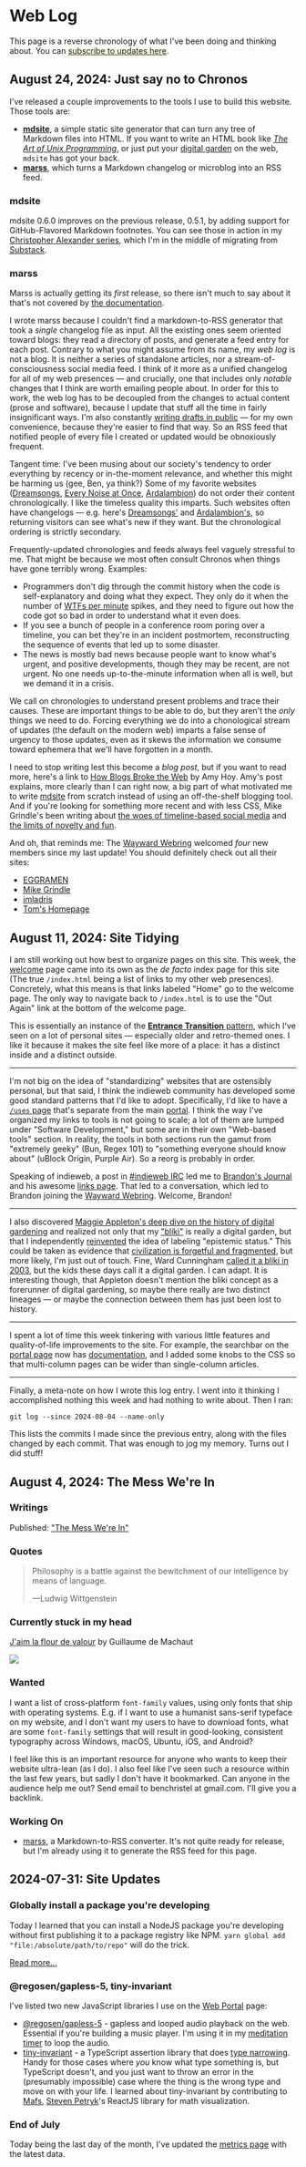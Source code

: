 # Web Log

This page is a reverse chronology of what I've been doing and thinking about. You can [subscribe to updates here](/subscribe.html).

<style>
:root {
  --body-width: 46em;
  font-size: 16px;
}

a[href*='subscribe.html'] {
  text-shadow: 0 0 8px #ff8;
}
</style>

<!--
@marss
title: Ben Christel's Web Log
description: The changelog / microblog of benchristel.com
link: https://benchristel.com/log.html
htmlUrl: https://benchristel.com/log.html
language: en-us
publishAtUtcHour: 12
webMaster: benchristel@gmail.com (Ben Christel)
managingEditor: benchristel@gmail.com (Ben Christel)
-->

<!--

## August 18, 2024: NEXT POST

> Every time i look at what sites are linking to me in my analytics i get faintly sad. I gotta ward off the “Making A Smol Old Indie Yester Free Web Personal Garden Commonplace Book Is A Revolutionary Act” crowd somehow, if someone’s linking to me and their site’s only other page is a manifesto about how Mark Zuckerberg personally smashed every Geocities server they’ve severely misunderstood why i tend to my website
>
> —Xanthe Tynehorne

I want to write a post soon about how I think the Wayward Webring will die (cheery, I know, but it will help me ward off the envisioned death). One cause of death I might predict: the sites on the ring become so self-referential, so focused on the smol web for the smol web's sake, that the ring just sublimates into a kind of informational froth — all meta-analysis, no meat.

Like Xanthe, I too want to ward off the "revolution" — but the revolution I'm grappling with is in my head. The urge to write "engaging" rants is something I battle every day. It's enticing and gratifying to believe that, by making a website, I'm doing something politically significant. But it's more honest to admit that I'm mostly just writing notes to myself. I have to remind myself that the things I've created with no audience in mind are the things I look back on now as some of my best work.

### Random thoughts

Programming is the art of accounting for the possible and ruling out the impossible.

An optimistic vision of the future: Instead of your friends sarcastically saying "let me Google that for you," Google's AI would sarcastically say "let me ask your friends for you." And then it actually _would_ ask your friends, or at least, their web presences. Of course, _Google_ won't do this, because where's the money? But _someone_ might.

The worldview of consumerism says the world is made of _things_. Creating value, in this system, equates to creating _things_. Christopher Alexander's worldview says the world is made of _structure_, and that value is created by giving order to that structure.

-->

## August 24, 2024: Just say no to Chronos

I've released a couple improvements to the tools I use to build this website. Those tools are:

- [**mdsite**](https://benchristel.github.io/mdsite), a simple static site generator that can turn any tree of Markdown files into HTML. If you want to write an HTML book like [_The Art of Unix Programming_](http://www.catb.org/esr/writings/taoup/html/), or just put your [digital garden]() on the web, `mdsite` has got your back.
- [**marss**](https://www.npmjs.com/package/marss), which turns a Markdown changelog or microblog into an RSS feed.

### mdsite

mdsite 0.6.0 improves on the previous release, 0.5.1, by adding support for GitHub-Flavored Markdown footnotes. You can see those in action in my [Christopher Alexander series](/posts/alexandrian-software/alexander.html), which I'm in the middle of migrating from [Substack](https://bensguide.substack.com).

### marss

Marss is actually getting its _first_ release, so there isn't much to say about it that's not covered by [the documentation](https://github.com/benchristel/marss/blob/v0.0.0/README.md).

I wrote marss because I couldn't find a markdown-to-RSS generator that took a _single_ changelog file as input. All the existing ones seem oriented toward blogs: they read a directory of posts, and generate a feed entry for each post. Contrary to what you might assume from its name, my _web log_ is not a blog. It is neither a series of standalone articles, nor a stream-of-consciousness social media feed. I think of it more as a unified changelog for all of my web presences — and crucially, one that includes only _notable_ changes that I think are worth emailing people about. In order for this to work, the web log has to be decoupled from the changes to actual content (prose and software), because I update that stuff all the time in fairly insignificant ways. I'm also constantly [writing drafts in public](https://github.com/benchristel/benchristel.github.io/wiki) — for my own convenience, because they're easier to find that way. So an RSS feed that notified people of every file I created or updated would be obnoxiously frequent.

Tangent time: I've been musing about our society's tendency to order everything by recency or in-the-moment relevance, and whether this might be harming us (gee, Ben, ya think?) Some of my favorite websites ([Dreamsongs](https://dreamsongs.com/), [Every Noise at Once](https://everynoise.com/), [Ardalambion](http://ardalambion.org/)) do not order their content chronologically. I like the timeless quality this imparts. Such websites often have changelogs — e.g. here's  [Dreamsongs'](https://dreamsongs.com/SiteHistory.html) and [Ardalambion's](http://ardalambion.org/new.htm), so returning visitors can see what's new if they want. But the chronological ordering is strictly secondary.

Frequently-updated chronologies and feeds always feel vaguely stressful to me. That might be because we most often consult Chronos when things have gone terribly wrong. Examples:

- Programmers don't dig through the commit history when the code is self-explanatory and doing what they expect. They only do it when the number of [WTFs per minute](https://www.reddit.com/r/ProgrammerHumor/comments/1f9df7/the_only_valid_measurement_of_code_quality/) spikes, and they need to figure out how the code got so bad in order to understand what it even does.
- If you see a bunch of people in a conference room poring over a timeline, you can bet they're in an incident postmortem, reconstructing the sequence of events that led up to some disaster.
- The news is mostly bad news because people want to know what's urgent, and positive developments, though they may be recent, are not urgent. No one needs up-to-the-minute information when all is well, but we demand it in a crisis.

We call on chronologies to understand present problems and trace their causes. These are important things to be able to do, but they aren't the _only_ things we need to do. Forcing everything we do into a chonological stream of updates (the default on the modern web) imparts a false sense of urgency to those updates, even as it skews the information we consume toward ephemera that we'll have forgotten in a month.

I need to stop writing lest this become a _blog post_, but if you want to read more, here's a link to [How Blogs Broke the Web](https://stackingthebricks.com/how-blogs-broke-the-web/) by Amy Hoy. Amy's post explains, more clearly than I can right now, a big part of what motivated me to write [mdsite](https://benchristel.github.io/mdsite/) from scratch instead of using an off-the-shelf blogging tool. And if you're looking for something more recent and with less CSS, Mike Grindle's been writing about [the woes of timeline-based social media](https://mikegrindle.com/newsletter/itm-1) and [the limits of novelty and fun](https://mikegrindle.com/posts/novelty).

And oh, that reminds me: The [Wayward Webring](https://waywardweb.org/) welcomed _four_ new members since my last update! You should definitely check out all their sites:

- [EGGRAMEN](https://eggramen.neocities.org/elsewhere/links)
- [Mike Grindle](https://mikegrindle.com/)
- [imladris](https://braigwen.neocities.org/linklist)
- [Tom's Homepage](https://ttntm.me/bookmarks/)

<h2 id="2024-08-11-site-tidying">August 11, 2024: Site Tidying</h2>

I am still working out how best to organize pages on this site. This week, the [welcome](/welcome.html) page came into its own as the _de facto_ index page for this site (The true `/index.html` being a list of links to my other web presences). Concretely, what this means is that links labeled "Home" go to the welcome page. The only way to navigate back to `/index.html` is to use the "Out Again" link at the bottom of the welcome page.

This is essentially an instance of the [**Entrance Transition** pattern](https://github.com/software-patterns/workshop/blob/master/patterns/entrance-transition.md), which I've seen on a lot of personal sites — especially older and retro-themed ones. I like it because it makes the site feel like more of a place: it has a distinct inside and a distinct outside.

---

I'm not big on the idea of "standardizing" websites that are ostensibly personal, but that said, I think the indieweb community has developed some good standard patterns that I'd like to adopt. Specifically, I'd like to have a [`/uses` page](https://uses.tech/) that's separate from the main [portal](/portal.html). I think the way I've organized my links to tools is not going to scale; a lot of them are lumped under "Software Development," but some are in their own "Web-based tools" section. In reality, the tools in both sections run the gamut from "extremely geeky" (Bun, Regex 101) to "something everyone should know about" (uBlock Origin, Purple Air). So a reorg is probably in order.

Speaking of indieweb, a post in [#indieweb IRC](https://chat.indieweb.org/) led me to [Brandon's Journal](https://brandons-journal.com/) and his awesome [links page](https://brandons-journal.com/links/). That led to a conversation, which led to Brandon joining the [Wayward Webring](https://waywardweb.org). Welcome, Brandon!

---

I also discovered [Maggie Appleton's deep dive on the history of digital gardening](https://maggieappleton.com/garden-history) and realized not only that my ["bliki"](https://github.com/benchristel/benchristel.github.io/wiki) is really a digital garden, but that I independently [reinvented](https://github.com/benchristel/benchristel.github.io/wiki#levels-of-polish) the idea of labeling "epistemic status." This could be taken as evidence that [civilization is forgetful and fragmented](/posts/0000-the-mess-we-are-in.html), but more likely, I'm just out of touch. Fine, Ward Cunningham [called it a bliki in 2003](https://martinfowler.com/bliki/WhatIsaBliki.html), but the kids these days call it a digital garden. I can adapt. It is interesting though, that Appleton doesn't mention the bliki concept as a forerunner of digital gardening, so maybe there really are two distinct lineages — or maybe the connection between them has just been lost to history.

---

I spent a lot of time this week tinkering with various little features and quality-of-life improvements to the site. For example, the searchbar on the [portal page](/portal.html) now has [documentation](/portal/search-docs.html), and I added some knobs to the CSS so that multi-column pages can be wider than single-column articles.

---

Finally, a meta-note on how I wrote this log entry. I went into it thinking I accomplished nothing this week and had nothing to write about. Then I ran:

```
git log --since 2024-08-04 --name-only
```

This lists the commits I made since the previous entry, along with the files changed by each commit. That was enough to jog my memory. Turns out I did stuff!

<h2 id="2024-08-04-the-mess-were-in">August 4, 2024: The Mess We're In</h2>

### Writings

Published: ["The Mess We're In"](/posts/0000-the-mess-we-are-in.html)

### Quotes

> Philosophy is a battle against the bewitchment of our intelligence by means of language.
>
> —Ludwig Wittgenstein

### Currently stuck in my head

[J'aim la flour de valour](https://benchristel.github.io/yt/#nT6XeItIGlU) by Guillaume de Machaut

[![](/assets/jaim-la-flour.jpeg)](https://benchristel.github.io/yt/#nT6XeItIGlU)

### Wanted

I want a list of cross-platform `font-family` values, using only fonts that ship with operating systems.
E.g. if I want to use a humanist sans-serif typeface on my website, and I don't want my users to have
to download fonts, what are some `font-family` settings that will result in good-looking, consistent
typography across Windows, macOS, Ubuntu, iOS, and Android?

I feel like this is an important resource for anyone who wants to keep their website ultra-lean (as I do).
I also feel like I've seen such a resource within the last few years, but sadly I don't have it bookmarked.
Can anyone in the audience help me out? Send email to benchristel at gmail.com. I'll give you a backlink.

### Working On

- [marss](https://github.com/benchristel/marss), a Markdown-to-RSS converter. It's not quite ready for release, but I'm already using it to generate the RSS feed for this page.

## 2024-07-31: Site Updates

### Globally install a package you're developing

Today I learned that you can install a NodeJS package you're developing without first publishing it to a package registry like NPM. `yarn global add "file:/absolute/path/to/repo"` will do the trick.

[Read more...](/tricks/yarn.html#globally-install-a-package-youre-developing)

### @regosen/gapless-5, tiny-invariant

I've listed two new JavaScript libraries I use on the [Web Portal](/portal.html) page:

- [@regosen/gapless-5](https://www.npmjs.com/package/@regosen/gapless-5) - gapless and looped audio playback on the web. Essential if you're building a music player. I'm using it in my [meditation timer](https://benchristel.github.io/meditation) to loop the audio.
- [tiny-invariant](https://www.npmjs.com/package/tiny-invariant) - a TypeScript assertion library that does [type narrowing](https://www.typescriptlang.org/docs/handbook/2/narrowing.html). Handy for those cases where _you_ know what type something is,
but TypeScript doesn't, and you just want to throw an error in the (presumably impossible) case where the thing is the wrong type and move on with your life. I learned about tiny-invariant by contributing to [Mafs](https://mafs.dev/), [Steven Petryk](https://stevenpetryk.com/)'s ReactJS library for math visualization.

### End of July

Today being the last day of the month, I've updated the [metrics page]() with the latest data.